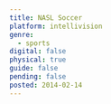 ```yaml
---
title: NASL Soccer
platform: intellivision
genre:
  - sports
digital: false
physical: true
guide: false
pending: false
posted: 2014-02-14
---
```

